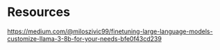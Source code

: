 # Resources 


https://medium.com/@miloszivic99/finetuning-large-language-models-customize-llama-3-8b-for-your-needs-bfe0f43cd239

